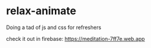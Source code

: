 # relax-animate

Doing a tad of js and css for refreshers

check it out in firebase: https://meditation-7ff7e.web.app